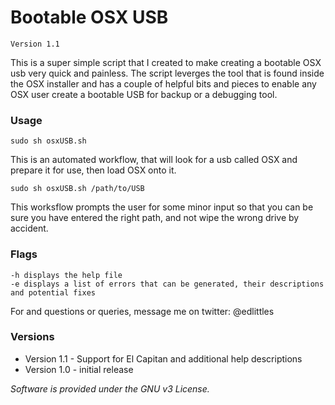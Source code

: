 # Bootable OSX USB

	Version 1.1

This is a super simple script that I created to make creating a bootable OSX usb very quick and painless.
The script leverges the tool that is found inside the OSX installer and has a couple of helpful bits and pieces to enable any OSX user create a bootable USB for backup or a debugging tool.

### Usage

	sudo sh osxUSB.sh 

This is an automated workflow, that will look for a usb called OSX and prepare it for use, then load OSX onto it.

	sudo sh osxUSB.sh /path/to/USB

This worksflow prompts the user for some minor input so that you can be sure you have entered the right path, and not wipe the wrong drive by accident.

### Flags

	-h displays the help file
	-e displays a list of errors that can be generated, their descriptions and potential fixes


For and questions or queries, message me on twitter: @edlittles 


### Versions
 - Version 1.1 - Support for El Capitan and additional help descriptions
 - Version 1.0 - initial release


*Software is provided under the GNU v3 License.*